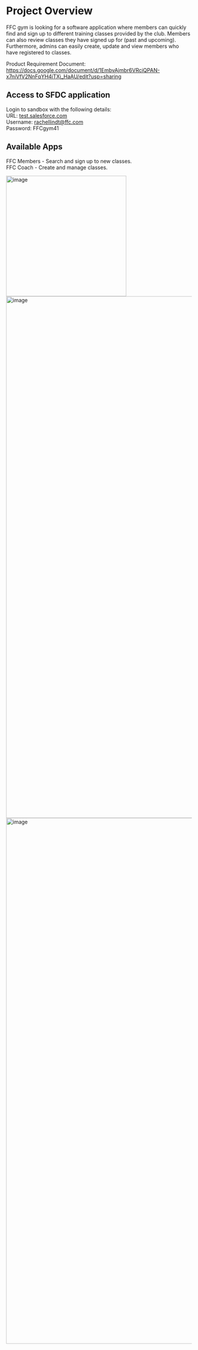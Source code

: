 # Project Overview

FFC gym is looking for a software application where members can quickly find and sign up to different training classes provided by the club. Members can also review classes they have signed up for (past and upcoming). Furthermore, admins can easily create, update and view members who have registered to classes.

Product Requirement Document:<br>
https://docs.google.com/document/d/1EmbvAjmbr6VRciQPAN-x7niVfV2NnFqYH4iTXj_HaAU/edit?usp=sharing

## Access to SFDC application 

Login to sandbox with the following details: <br>
URL: [test.salesforce.com](https://test.salesforce.com/) <br>
Username: rachellindt@ffc.com <br>
Password: FFCgym41 <br>


## Available Apps
FFC Members - Search and sign up to new classes. <br>
FFC Coach - Create and manage classes.

<img width="326" alt="image" src="https://user-images.githubusercontent.com/74323941/184907137-970fb2fa-41fe-4397-ab4d-f2e83a1b27a2.png">

<img width="1411" alt="image" src="https://user-images.githubusercontent.com/74323941/184907549-28bc747a-bb4e-461c-9713-5fbb966ca56e.png">

<img width="1422" alt="image" src="https://user-images.githubusercontent.com/74323941/184907402-6cd673dd-1b08-44bb-84c5-88591781ac5b.png">



